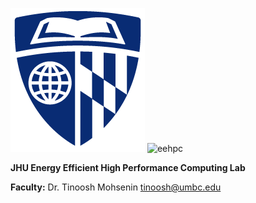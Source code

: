 ![jhu](https://github.com/JHU-EEHPC/.github/raw/main/images/university.shield.small_.blue_-2.png) ![eehpc](https://github.com/UMBC-EEHPC/.github/raw/main/images/eehpc.png)

**JHU Energy Efficient High Performance Computing Lab**

**Faculty:** Dr. Tinoosh Mohsenin <tinoosh@umbc.edu>
